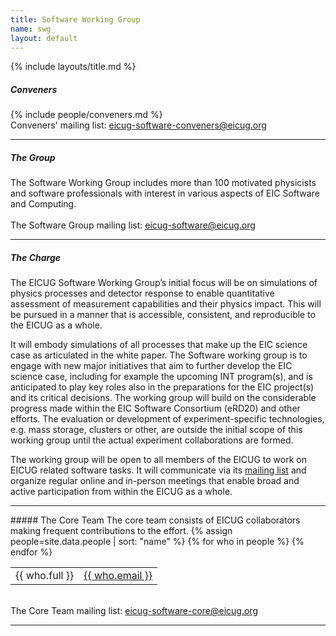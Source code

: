 ```yaml
---
title: Software Working Group
name: swg
layout: default
---
```


{% include layouts/title.md %}

##### Conveners
{% include people/conveners.md %}
<br/>
Conveners' mailing list: <a href="mailto:eicug-software-conveners@eicug.org">eicug-software-conveners@eicug.org</a>
<hr/>

##### The Group

The Software Working Group includes more than 100 motivated physicists and software professionals with interest in
various aspects of EIC Software and Computing.
<br/><br/>
The Software Group mailing list: <a href="mailto:eicug-software@eicug.org">eicug-software@eicug.org</a>
<hr/>

##### The Charge

The EICUG Software Working Group’s initial focus will be on
simulations of physics processes and detector response to enable
quantitative assessment of measurement capabilities and their physics
impact. This will be pursued in a manner that is accessible,
consistent, and reproducible to the EICUG as a whole.

It will embody simulations of all processes that make up the EIC
science case as articulated in the white paper. The Software working
group is to engage with new major initiatives that aim to further
develop the EIC science case, including for example the upcoming INT
program(s), and is anticipated to play key roles also in the
preparations for the EIC project(s) and its critical decisions. The
working group will build on the considerable progress made within the
EIC Software Consortium (eRD20) and other efforts. The evaluation or
development of experiment-specific technologies, e.g. mass storage,
clusters or other, are outside the initial scope of this working group
until the actual experiment collaborations are formed.

The working group will be open to all members of the EICUG to work on
EICUG related software tasks. It will communicate via its [mailing
list](mailto:eicug-software@eicug.org) and organize regular online and
in-person meetings that enable broad and active participation from
within the EICUG as a whole.
<hr/>
##### The Core Team
The core team consists of EICUG collaborators making frequent contributions to the effort.
{% assign people=site.data.people | sort: "name" %}

<table width="100%">
{% for who in people %}
<tr>
<td>{{ who.full }}</td>
<td><a href="mailto:{{ who.email }}">{{ who.email }}</a></td>
</tr>
{% endfor %}
</table>
<br/>
The Core Team mailing list: <a href="mailto:eicug-software-core@eicug.org">eicug-software-core@eicug.org</a>
<hr/>
